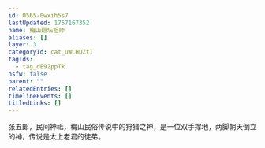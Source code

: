 ```yaml
---
id: 0565-0wxih5s7
lastUpdated: 1757167352
name: 梅山翻坛祖师
aliases: []
layer: 3
categoryId: cat_uWLHUZtI
tagIds:
  - tag_dE92ppTk
nsfw: false
parent: ""
relatedEntries: []
timelineEvents: []
titledLinks: []
---
```


张五郎，民间神祗，梅山民俗传说中的狩猎之神，是一位双手撑地，两脚朝天倒立的神，传说是太上老君的徒弟。